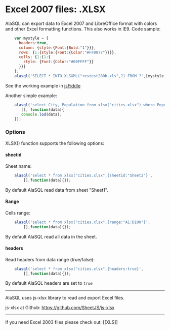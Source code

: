 # Excel 2007 files: .XLSX

AlaSQL can export data to Excel 2007 and LibreOffice format with colors and other Excel formatting functions. This also works in IE9. Code sample:

```js
    var mystyle = {
      headers:true, 
      column: {style:{Font:{Bold:"1"}}},
      rows: {1:{style:{Font:{Color:"#FF0077"}}}},
      cells: {1:{1:{
        style: {Font:{Color:"#00FFFF"}}
      }}}
    };
    alasql('SELECT * INTO XLSXML("restest280b.xls",?) FROM ?',[mystyle,data]);
```
See the working example in [jsFiddle](http://jsfiddle.net/95j0txwx/7/)



Another simple example:

```js
    alasql('select City, Population from xlsx("cities.xlsx") where Population > 100000',
       [], function(data){
       console.lod(data);
    });
```

### Options

XLSX() function supports the following options:

#### sheetid
Sheet name:
```js
    alasql('select * from xlsx("cities.xlsx",{sheetid:"Sheet2"}',
        [],function(data){});
```
By default AlaSQL read data from sheet "Sheet1".

#### Range
Cells range:
```js
    alasql('select * from xlsx("cities.xlsx",{range:"A1:D100"}',
        [],function(data){});
```
By default AlaSQL read all data in the sheet.

#### headers
Read headers from data range (true/false):
```js
    alasql('select * from xlsx("cities.xlsx",{headers:true}',
        [],function(data){});
```
By default AlaSQL headers are set to `true`



---

AlaSQL uses js-xlsx library to read and export Excel files.

js-xlsx at Github: https://github.com/SheetJS/js-xlsx

----

If you need Excel 2003 files please check out: [[XLS]]